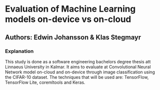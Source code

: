 # Evaluation of Machine Learning models on-device vs on-cloud
## Authors: Edwin Johansson & Klas Stegmayr
### Explanation
This study is done as a software engineering bachelors degree thesis att Linnaeus University in Kalmar. It aims to evaluate at Convolutional Neural Network model on-cloud and on-device through image classification using the CIFAR-10 dataset. The techniques that will be used are: TensorFlow, TensorFlow Lite, coremltools and Keras. 
